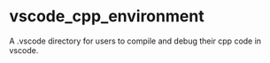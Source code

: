 # vscode_cpp_environment
A .vscode directory for users to compile and debug their cpp code in vscode.

